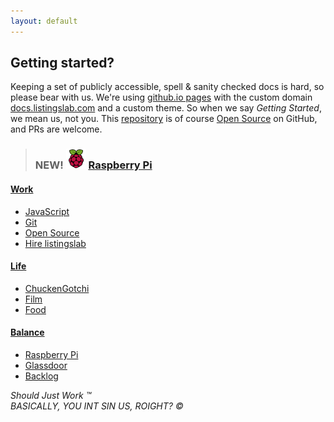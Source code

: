 ```yaml
---
layout: default
---
```


## Getting started?

Keeping a set of publicly accessible, spell & sanity checked docs is hard, so please bear with us. We're using [github.io pages](https://pages.github.com) with the custom domain [docs.listingslab.com](https://docs.listingslab.com) and a custom theme. So when we say _Getting Started_, we mean us, not you. This [repository](https://github.com/listingslab-software/docs) is of course [Open Source](docs/tech/open-source) on GitHub, and PRs are welcome.

> ### NEW! ![Raspberry Pi](docs/balance/pi/images/pi-logo.png "Raspberry Pi") [Raspberry Pi](docs/balance/pi)

<div class="third-wide">
    <h4><a href="docs/work">Work</a></h4>
    <ul>
        <li><a href="docs/work/javascript">JavaScript</a></li>
        <li><a href="docs/work/git">Git</a></li>
        <li><a href="docs/work/open-source">Open Source</a></li>
        <li><a href="docs/work/hire-listingslab">Hire listingslab</a></li>
    </ul>
</div>

<div class="third-wide">
    <h4><a href="docs/life">Life</a></h4>
    <ul>
        <li><a href="docs/life/chuckengotchi">ChuckenGotchi</a></li>
        <li><a href="docs/life/film">Film</a></li>
        <li><a href="docs/life/food">Food</a></li>
    </ul>
</div>

<div class="third-wide">
    <h4><a href="docs/balance">Balance</a></h4>
    <ul>
        <li><a href="docs/balance/pi">Raspberry Pi</a></li>
        <li><a href="docs/balance/glassdoor">Glassdoor</a></li>
        <li><a href="docs/balance/backlog">Backlog</a></li>
    </ul>
</div>

<div style="clear: both;"></div>

_Should Just Work &trade;_  
_BASICALLY, YOU INT SIN US, ROIGHT? &copy;_
